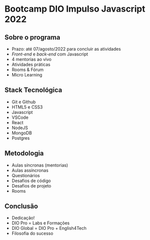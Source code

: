 # Bootcamp DIO Impulso Javascript 2022

## Sobre o programa
  - Prazo: até 07/agosto/2022 para concluir as atividades
  - *Front-end* e *back-end* com Javascript
  - 4 mentorias ao vivo
  - Atividades práticas
  - Rooms & Fórum
  - Micro Learning

## Stack Tecnológica
  - Git e Github
  - HTML5 e CSS3
  - Javascript
  - VSCode
  - React
  - NodeJS
  - MongoDB
  - Postgres

## Metodologia
  - Aulas síncronas (mentorias)
  - Aulas assíncronas
  - Questionários
  - Desafios de código
  - Desafios de projeto
  - Rooms

## Conclusão
  - Dedicação!
  - DIO Pro = Labs e Formações
  - DIO Global = DIO Pro + English4Tech 
  - Filosofia do sucesso